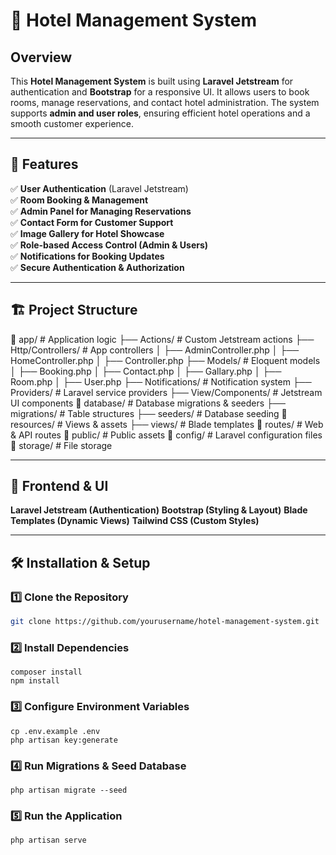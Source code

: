 # 🏨 Hotel Management System

## Overview
This **Hotel Management System** is built using **Laravel Jetstream** for authentication and **Bootstrap** for a responsive UI. It allows users to book rooms, manage reservations, and contact hotel administration. The system supports **admin and user roles**, ensuring efficient hotel operations and a smooth customer experience.

---

## 🚀 Features

✅ **User Authentication** (Laravel Jetstream)  
✅ **Room Booking & Management**  
✅ **Admin Panel for Managing Reservations**  
✅ **Contact Form for Customer Support**  
✅ **Image Gallery for Hotel Showcase**  
✅ **Role-based Access Control (Admin & Users)**  
✅ **Notifications for Booking Updates**  
✅ **Secure Authentication & Authorization**  

---

## 🏗 Project Structure

📂 app/ # Application logic ├── Actions/ # Custom Jetstream actions ├── Http/Controllers/ # App controllers │ ├── AdminController.php │ ├── HomeController.php │ ├── Controller.php ├── Models/ # Eloquent models │ ├── Booking.php │ ├── Contact.php │ ├── Gallary.php │ ├── Room.php │ ├── User.php ├── Notifications/ # Notification system ├── Providers/ # Laravel service providers ├── View/Components/ # Jetstream UI components 📂 database/ # Database migrations & seeders ├── migrations/ # Table structures ├── seeders/ # Database seeding 📂 resources/ # Views & assets ├── views/ # Blade templates 📂 routes/ # Web & API routes 📂 public/ # Public assets 📂 config/ # Laravel configuration files 📂 storage/ # File storage

---

## 🎨 Frontend & UI

**Laravel Jetstream (Authentication)**
**Bootstrap (Styling & Layout)**
**Blade Templates (Dynamic Views)**
**Tailwind CSS (Custom Styles)**

---

## 🛠 Installation & Setup

### 1️⃣ Clone the Repository
```bash
git clone https://github.com/yourusername/hotel-management-system.git
```
### 2️⃣ Install Dependencies
```
composer install
npm install
```

### 3️⃣ Configure Environment Variables
```
cp .env.example .env
php artisan key:generate
```

### 4️⃣ Run Migrations & Seed Database

```
php artisan migrate --seed

```
### 5️⃣ Run the Application

```
php artisan serve

```














